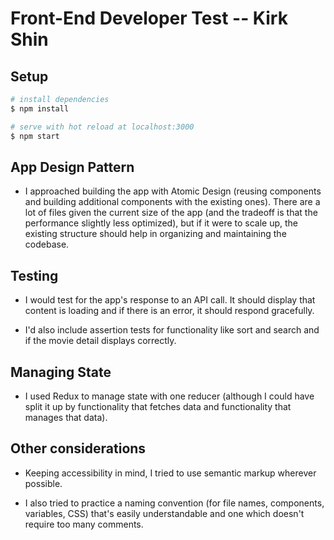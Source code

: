# Front-End Developer Test -- Kirk Shin

## Setup

```bash
# install dependencies
$ npm install

# serve with hot reload at localhost:3000
$ npm start

```

## App Design Pattern
- I approached building the app with Atomic Design (reusing components and building additional components with the existing ones). There are a lot of files given the current size of the app (and the tradeoff is that the performance slightly less optimized), but if it were to scale up, the existing structure should help in organizing and maintaining the codebase. 

## Testing
- I would test for the app's response to an API call. It should display that content is loading and if there is an error, it should respond gracefully.

- I'd also include assertion tests for functionality like sort and search and if the movie detail displays correctly.

## Managing State
- I used Redux to manage state with one reducer (although I could have split it up by functionality that fetches data and functionality that manages that data).

## Other considerations
- Keeping accessibility in mind, I tried to use semantic markup wherever possible. 

- I also tried to practice a naming convention (for file names, components, variables, CSS) that's easily understandable and one which doesn't require too many comments. 